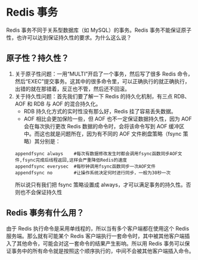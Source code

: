 # Redis 事务

Redis 事务不同于关系型数据库（如 MySQL）的事务。Redis 事务不能保证原子性，也许可以达到保证持久性的要求。为什么这么说？

## 原子性？持久性？

1. 关于原子性问题：一用“MULTI”开启了一个事务，然后写了很多 Redis 命令，然后“EXEC”提交事务。这其中的很多命令里，可以正确执行的就正确执行，出错的就在那错着，反正也不管，然后还不回滚。
2. 关于持久性问题：首先我们要了解一下 Redis 的持久化机制，有三点 RDB、AOF 和 RDB 与 AOF 的混合持久化。
   - RDB 持久化方式的实时性没有那么好，Redis 挂了容易丢失数据。
   - AOF 相比会更加保险一些，但 AOF 也不一定保证数据持久性，因为 AOF 会在每次执行更改 Redis 数据的命令时，会将该命令写到 AOF 缓冲区中。而这也就是问题所在，因为有不同的 AOF 文件刷盘策略（fsync 策略）其分别是：
   ```
   appendfsync always    #每次有数据修改发生时都会调用fsync函数同步AOF文件,fsync完成后线程返回,这样会严重降低Redis的速度
   appendfsync everysec  #每秒钟调用fsync函数同步一次AOF文件
   appendfsync no        #让操作系统决定何时进行同步，一般为30秒一次
   ```
   所以说只有我们把 fsync 策略设置成 always，才可以满足事务的持久性。否则也不会保证持久性

## Redis 事务有什么用？

由于 Redis 执行命令是采用单线程的，所以当有多个客户端都在使用这个 Redis 服务端。那么就有可能某个 Redis 客户端执行一套命令时，其中被其他客户端插入了其他命令，可能会对这一套命令的结果产生影响。所以用 Redis 事务可以保证事务中的所有命令就是按照这个顺序执行的，中间不会被其他客户端插入命令。
